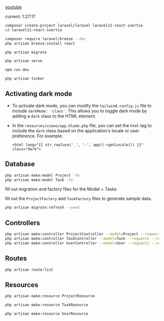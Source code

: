 [youtube](https://www.youtube.com/watch?v=VrQRa-afCAk&t=)

current: 1:27:17

```bash
composer create-project laravel/laravel laravel11-react-inertia
cd laravel11-react-inertia
```

```bash
composer require laravel/breeze --dev
php artisan breeze:install react
```

```bash
php artisan migrate
```

```bash
php artisan serve
```

```bash
npm run dev
```

```bash
php artisan tinker
```

## Activating dark mode

- To activate dark mode, you can modify the `tailwind.config.js` file to include `darkMode: 'class'`. This allows you to
  toggle dark mode by adding a `dark` class to the HTML element.

- In the `resources/views/app.blade.php` file, you can set the `html` tag to include the `dark` class based on the
  application's locale or user preference. For example:

    ```blade
    <html lang="{{ str_replace('_', '-', app()->getLocale()) }}" class="dark"> 
    ```

## Database

```bash
php artisan make:model Project -fm
php artisan make:model Task -fm
```

fill out migration and factory files for the Model + Tasks

fill out the `ProjectFactory` and `TaskFactory` files to generate sample data.

```bash
php artisan migrate:refresh --seed 
```

## Controllers

```bash
php artisan make:controller ProjectController --model=Project --requests --resource
php artisan make:controller TaskController --model=Task --requests --resource
php artisan make:controller UserController --model=User --requests --resource
```

## Routes

```bash
php artisan route:list
```

## Resources

```bash
php artisan make:resource ProjectResource
```

```bash
php artisan make:resource TaskResource
```

```bash
php artisan make:resource UserResource
```

